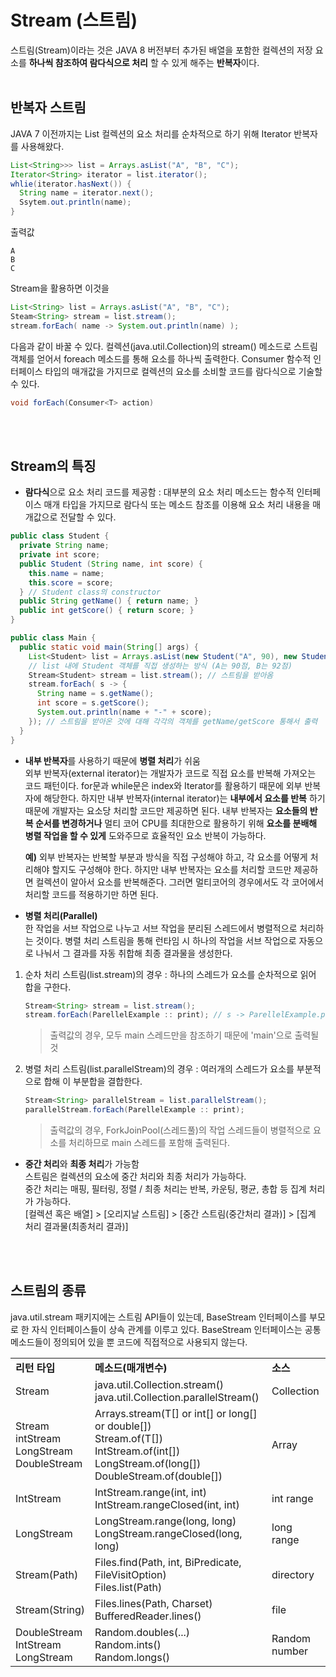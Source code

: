# Stream (스트림)
스트림(Stream)이라는 것은 JAVA 8 버전부터 추가된 배열을 포함한 컬렉션의 저장 요소를 **하나씩 참조하여 람다식으로 처리**
할 수 있게 해주는 **반복자**&ZeroWidthSpace;이다.
<br>
<br>

## 반복자 스트림
JAVA 7 이전까지는 List<String> 컬렉션의 요소 처리를 순차적으로 하기 위해 Iterator 반복자를 사용해왔다.
```JAVA
List<String>>> list = Arrays.asList("A", "B", "C");
Iterator<String> iterator = list.iterator();
whlie(iterator.hasNext()) {
  String name = iterator.next();
  Ssytem.out.println(name);
}
```
출력값
```
A
B
C
```
Stream을 활용하면 이것을
```JAVA
List<String> list = Arrays.asList("A", "B", "C");
Steam<String> stream = list.stream();
stream.forEach( name -> System.out.println(name) );
```
다음과 같이 바꿀 수 있다. 컬렉션(java.util.Collection)의 stream() 메소드로 스트림 객체를 얻어서 foreach 메소드를
통해 요소를 하나씩 출력한다. Consumer 함수적 인터페이스 타입의 매개값을 가지므로 컬렉션의 요소를 소비할 코드를 
람다식으로 기술할 수 있다.
```JAVA
void forEach(Consumer<T> action)
```
<br>
<br>

## Stream의 특징
- **람다식**으로 요소 처리 코드를 제공함 : 대부분의 요소 처리 메소드는 함수적 인터페이스 매개 타입을 가지므로 람다식
또는 메소드 참조를 이용해 요소 처리 내용을 매개값으로 전달할 수 있다.
```JAVA
public class Student {
  private String name;
  private int score;
  public Student (String name, int score) {
    this.name = name;
    this.score = score;
  } // Student class의 constructor
  public String getName() { return name; }
  public int getScore() { return score; }
}

public class Main {
  public static void main(String[] args) {
    List<Student> list = Arrays.asList(new Student("A", 90), new Student("B", 92));
    // list 내에 Student 객체를 직접 생성하는 방식 (A는 90점, B는 92점)
    Stream<Student> stream = list.stream(); // 스트림을 받아옴
    stream.forEach( s -> {
      String name = s.getName();
      int score = s.getScore();
      System.out.println(name + "-" + score);
    }); // 스트림을 받아온 것에 대해 각각의 객체를 getName/getScore 통해서 출력
  }
}
```
- **내부 반복자**를 사용하기 때문에 **병렬 처리**가 쉬움   
외부 반복자(external iterator)는 개발자가 코드로 직접 요소를 반복해 가져오는 코드 패턴이다. for문과 while문은 index와
Iterator를 활용하기 때문에 외부 반복자에 해당한다. 하지만 내부 반복자(internal iterator)는 **내부에서 요소를 반복**
하기 때문에 개발자는 요소당 처리할 코드만 제공하면 된다. 내부 반복자는 **요소들의 반복 순서를 변경하거나** 멀티 코어
CPU를 최대한으로 활용하기 위해 **요소를 분배해 병렬 작업을 할 수 있게** 도와주므로 효율적인 요소 반복이 가능하다.

  **예)** 외부 반복자는 반복할 부분과 방식을 직접 구성해야 하고, 각 요소를 어떻게 처리해야 할지도 구성해야 한다.
  하지만 내부 반복자는 요소를 처리할 코드만 제공하면 컬렉션이 알아서 요소를 반복해준다. 그러면 멀티코어의 경우에서도
  각 코어에서 처리할 코드를 적용하기만 하면 된다.

- **병렬 처리(Parallel)**   
한 작업을 서브 작업으로 나누고 서브 작업을 분리된 스레드에서 병렬적으로 처리하는 것이다. 병렬 처리 스트림을 통해
런타임 시 하나의 작업을 서브 작업으로 자동으로 나눠서 그 결과를 자동 취합해 최종 결과물을 생성한다.
1) 순차 처리 스트림(list.stream)의 경우 : 하나의 스레드가 요소를 순차적으로 읽어 합을 구한다.
   ```JAVA
   Stream<String> stream = list.stream();
   stream.forEach(ParellelExample :: print); // s -> ParellelExample.print(s)와 동일
   ```
   > 출력값의 경우, 모두 main 스레드만을 참조하기 때문에 'main'으로 출력될 것
2) 병렬 처리 스트림(list.parallelStream)의 경우 : 여러개의 스레드가 요소를 부분적으로 합해 이 부분합을 결합한다.
   ```JAVA
   Stream<String> parallelStream = list.parallelStream();
   parallelStream.forEach(ParellelExample :: print);
   ```
   > 출력값의 경우, ForkJoinPool(스레드풀)의 작업 스레드들이 병렬적으로 요소를 처리하므로 main 스레드를 포함해 출력된다.

- **중간 처리**와 **최종 처리**가 가능함   
  스트림은 컬렉션의 요소에 중간 처리와 최종 처리가 가능하다.   
  중간 처리는 매핑, 필터링, 정렬 / 최종 처리는 반복, 카운팅, 평균, 총합 등 집계 처리가 가능하다.   
  [컬렉션 혹은 배열] > [오리지날 스트림] > [중간 스트림(중간처리 결과)] > [집계 처리 결과물(최종처리 결과)]
<br>
<br>

## 스트림의 종류
java.util.stream 패키지에는 스트림 API들이 있는데, BaseStream 인터페이스를 부모로 한 자식 인터페이스들이 상속 관계를
이루고 있다. BaseStream 인터페이스는 공통 메소드들이 정의되어 있을 뿐 코드에 직접적으로 사용되지 않는다.

<table width = 100%>
  <tr>
    <td><strong>리턴 타입</strong></td>
    <td><strong>메소드(매개변수)</strong></td>
    <td><strong>소스</strong></td>
  </tr>
  <tr>
    <td>Stream</td>
    <td>java.util.Collection.stream()<br>
        java.util.Collection.parallelStream()</td>
    <td>Collection</td>
  </tr>
  <tr>
    <td>Stream<br>
        intStream<br>
        LongStream<br>
        DoubleStream</td>
    <td>Arrays.stream(T[] or int[] or long[] or double[])<br>
        Stream.of(T[])<br> 
        IntStream.of(int[])<br>
        LongStream.of(long[])<br> 
        DoubleStream.of(double[])</td>
    <td>Array</td>
  </tr>
  <tr>
    <td>IntStream</td>
    <td>IntStream.range(int, int)<br>
        IntStream.rangeClosed(int, int)</td>
    <td>int range</td>
  </tr>
  <tr>
    <td>LongStream</td>
    <td>LongStream.range(long, long)<br>
        LongStream.rangeClosed(long, long)</td>
    <td>long range</td>
  </tr>
  <tr>
    <td>Stream(Path)</td>
    <td>Files.find(Path, int, BiPredicate, FileVisitOption)<br>
        Files.list(Path)</td>
    <td>directory</td>
  </tr>
  <tr>
    <td>Stream(String)</td>
    <td>Files.lines(Path, Charset)<br>
        BufferedReader.lines()</td>
    <td>file</td>
  </tr>
  <tr>
    <td>DoubleStream<br>
        IntStream<br>
        LongStream</td>
    <td>Random.doubles(...)<br>
        Random.ints()<br>
        Random.longs()</td>
    <td>Random number</td>
  </tr>
</table>
